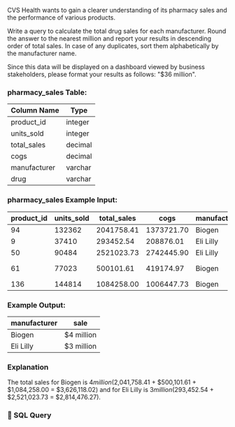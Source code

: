 CVS Health wants to gain a clearer understanding of its pharmacy sales and the performance of various products.

Write a query to calculate the total drug sales for each manufacturer. Round the answer to the nearest million and report your results in descending order of total sales. In case of any duplicates, sort them alphabetically by the manufacturer name.

Since this data will be displayed on a dashboard viewed by business stakeholders, please format your results as follows: "$36 million".

### pharmacy_sales Table:

| Column Name   | Type     |
|---------------|----------|
| product_id    | integer  |
| units_sold    | integer  |
| total_sales   | decimal  |
| cogs          | decimal  |
| manufacturer  | varchar  |
| drug          | varchar  |

### pharmacy_sales Example Input:

| product_id | units_sold | total_sales | cogs       | manufacturer | drug              |
|------------|------------|-------------|------------|--------------|-------------------|
| 94         | 132362     | 2041758.41  | 1373721.70 | Biogen       | UP and UP         |
| 9          | 37410      | 293452.54   | 208876.01  | Eli Lilly    | Zyprexa           |
| 50         | 90484      | 2521023.73  | 2742445.90 | Eli Lilly    | Dermasorb         |
| 61         | 77023      | 500101.61   | 419174.97  | Biogen       | Varicose Relief   |
| 136        | 144814     | 1084258.00  | 1006447.73 | Biogen       | Burkhart          |

### Example Output:

| manufacturer | sale       |
|--------------|------------|
| Biogen       | $4 million |
| Eli Lilly    | $3 million |

### Explanation

The total sales for Biogen is $4 million ($2,041,758.41 + $500,101.61 + $1,084,258.00 = $3,626,118.02) and for Eli Lilly is $3 million ($293,452.54 + $2,521,023.73 = $2,814,476.27).

### 🧮 SQL Query

```sql

```
